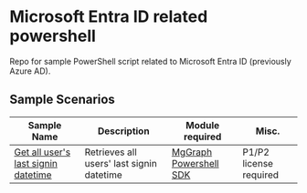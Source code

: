 # Microsoft Entra ID related powershell

Repo for sample PowerShell script related to Microsoft Entra ID (previously Azure AD).

## Sample Scenarios
| Sample Name | Description | Module required | Misc. |
|---|---|---|---|
| [Get all user's last signin datetime](all-user-last-sign-in.ps1) | Retrieves all users' last signin datetime | [MgGraph Powershell SDK](https://learn.microsoft.com/en-us/powershell/microsoftgraph/overview?view=graph-powershell-1.0) | P1/P2 license required |


